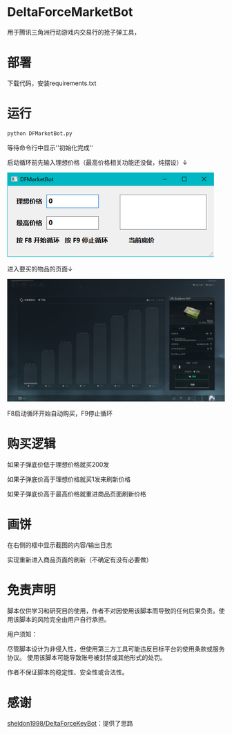 # DeltaForceMarketBot

用于腾讯三角洲行动游戏内交易行的抢子弹工具，

# 部署

下载代码，安装requirements.txt

# 运行

```python
python DFMarketBot.py
```

等待命令行中显示''初始化完成''

启动循环前先输入理想价格（最高价格相关功能还没做，纯摆设）↓

![1745320406959](image/README/1745320406959.png)

进入要买的物品的页面↓

![1745321414672](image/README/1745321414672.png)

F8启动循环开始自动购买，F9停止循环

# 购买逻辑

如果子弹底价低于理想价格就买200发

如果子弹底价高于理想价格就买1发来刷新价格

如果子弹底价高于最高价格就重进商品页面刷新价格

# 画饼

在右侧的框中显示截图的内容/输出日志

实现重新进入商品页面的刷新（不确定有没有必要做）

# 免责声明

脚本仅供学习和研究目的使用，作者不对因使用该脚本而导致的任何后果负责。使用该脚本的风险完全由用户自行承担。

用户须知：

尽管脚本设计为非侵入性，但使用第三方工具可能违反目标平台的使用条款或服务协议。 使用该脚本可能导致账号被封禁或其他形式的处罚。

作者不保证脚本的稳定性、安全性或合法性。

# 感谢

[sheldon1998/DeltaForceKeyBot](https://github.com/sheldon1998/DeltaForceKeyBot)：提供了思路
